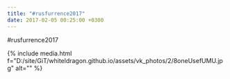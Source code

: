 ```yaml
---
title: "#rusfurrence2017"
date: 2017-02-05 00:25:00 +0300
---
```


#rusfurrence2017

{% include media.html f="D:/site/GiT/whiteldragon.github.io/assets/vk_photos/2/8oneUsefUMU.jpg" alt="" %}
